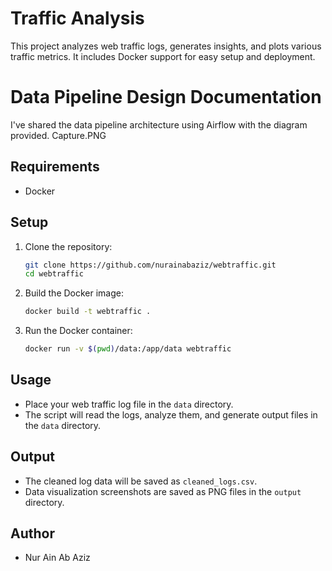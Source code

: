 # Traffic Analysis

This project analyzes web traffic logs, generates insights, and plots various traffic metrics. It includes Docker support for easy setup and deployment.

# Data Pipeline Design Documentation 

I've shared the data pipeline architecture using Airflow with the diagram provided. Capture.PNG

## Requirements

- Docker

## Setup

1. Clone the repository:
    ```bash
    git clone https://github.com/nurainabaziz/webtraffic.git
    cd webtraffic
    ```

2. Build the Docker image:
    ```bash
    docker build -t webtraffic .
    ```

3. Run the Docker container:
    ```bash
    docker run -v $(pwd)/data:/app/data webtraffic
    ```

## Usage

- Place your web traffic log file in the `data` directory.
- The script will read the logs, analyze them, and generate output files in the `data` directory.

## Output

- The cleaned log data will be saved as `cleaned_logs.csv`.
- Data visualization screenshots are saved as PNG files in the `output` directory.
  

## Author

- Nur Ain Ab Aziz
